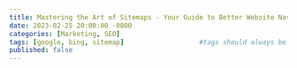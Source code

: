 ```yaml
---
title: Mastering the Art of Sitemaps - Your Guide to Better Website Navigation and SEO
date: 2023-02-25 20:00:00 -0800
categories: [Marketing, SEO]
tags: [google, bing, sitemap]                   #tags should always be lowercase
published: false
---
```


